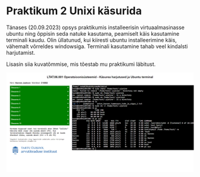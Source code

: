 # Praktikum 2 Unixi käsurida

Tänases (20.09.2023) opsys praktikumis installeerisin virtuaalmasinasse ubuntu ning õppisin seda natuke kasutama, peamiselt käis kasutamine terminali kaudu. Olin üllatunud, kui kiiresti ubuntu installeerimine käis, vähemalt võrreldes windowsiga. Terminali kasutamine tahab veel kindalsti harjutamist.

Lisasin siia kuvatõmmise, mis tõestab mu praktikumi läbitust.

![Praktikum2](Praktikum2.png)
